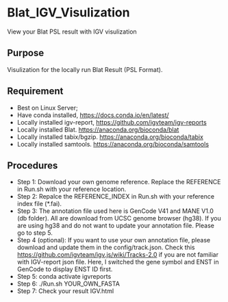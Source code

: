 # Blat_IGV_Visulization
View your Blat PSL result with IGV visulization

## Purpose

Visulization for the locally run Blat Result (PSL Format). 

## Requirement

+ Best on Linux Server;
+ Have conda installed, https://docs.conda.io/en/latest/
+ Locally installed igv-report, https://github.com/igvteam/igv-reports
+ Locally installed Blat. https://anaconda.org/bioconda/blat
+ Locally installed tabix/bgzip. https://anaconda.org/bioconda/tabix
+ Locally installed samtools. https://anaconda.org/bioconda/samtools

## Procedures
+ Step 1: Download your own genome reference. Replace the REFERENCE in Run.sh with your reference location. 
+ Step 2: Repalce the REFERENCE_INDEX in Run.sh with your reference index file (*.fai).
+ Step 3: The annotation file used here is GenCode V41 and MANE V1.0 (db folder). All are download from UCSC genome browser (hg38). If you are using hg38 and do not want to update your annotation file. Please go to step 5. 
+ Step 4 (optional): If you want to use your own annotation file, please download and update them in the config/track.json. Check this https://github.com/igvteam/igv.js/wiki/Tracks-2.0 if you are not familiar with IGV-report json file. Here, I switched the gene symbol and ENST in GenCode to display ENST ID first. 
+ Step 5: conda activate igvreports
+ Step 6: ./Run.sh YOUR_OWN_FASTA
+ Step 7: Check your result IGV.html
